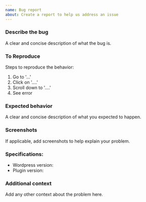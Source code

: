 ```yaml
---
name: Bug report
about: Create a report to help us address an issue
---
```


### Describe the bug  
A clear and concise description of what the bug is.  

### To Reproduce  
Steps to reproduce the behavior:  
  1. Go to '...'  
  2. Click on '....'  
  3. Scroll down to '....'  
  4. See error  

### Expected behavior  
A clear and concise description of what you expected to happen.  

### Screenshots  
If applicable, add screenshots to help explain your problem.  

### Specifications:  
 - Wordpress version: 
 - Plugin version: 

### Additional context  
Add any other context about the problem here.  
